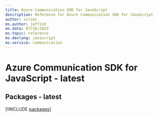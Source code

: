 ```yaml
---
title: Azure Communication SDK for JavaScript
description: Reference for Azure Communication SDK for JavaScript
author: xirzec
ms.author: jeffish
ms.data: 07/26/2023
ms.topic: reference
ms.devlang: javascript
ms.service: communication
---
```

# Azure Communication SDK for JavaScript - latest
## Packages - latest
[!INCLUDE [packages](communication-index.md)]